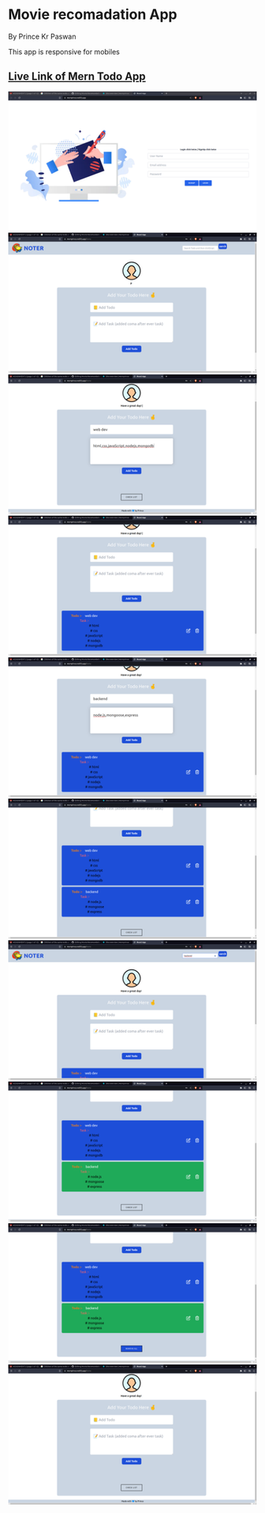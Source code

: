 # Movie recomadation App

By Prince Kr Paswan

This app is responsive for mobiles 

## [Live Link of Mern Todo App](https://mernprince.netlify.app/)


![Completed Website](./m1.png)
![](m2.png)
![](m3.png)
![](m4.png)
![](m5.png)
![](m6.png)
![](m7.png)
![](m8.png)
![](m9.png)
![](m10.png)

